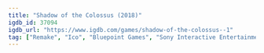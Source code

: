 ```yaml
---
title: "Shadow of the Colossus (2018)"
igdb_id: 37094
igdb_url: "https://www.igdb.com/games/shadow-of-the-colossus--1"
tag: ["Remake", "Ico", "Bluepoint Games", "Sony Interactive Entertainment", "SIE Japan Studio", "Platform", "Puzzle", "Adventure", "Single player", "Third person", "Action", "Fantasy", "Drama", "Open world"]
---
```

